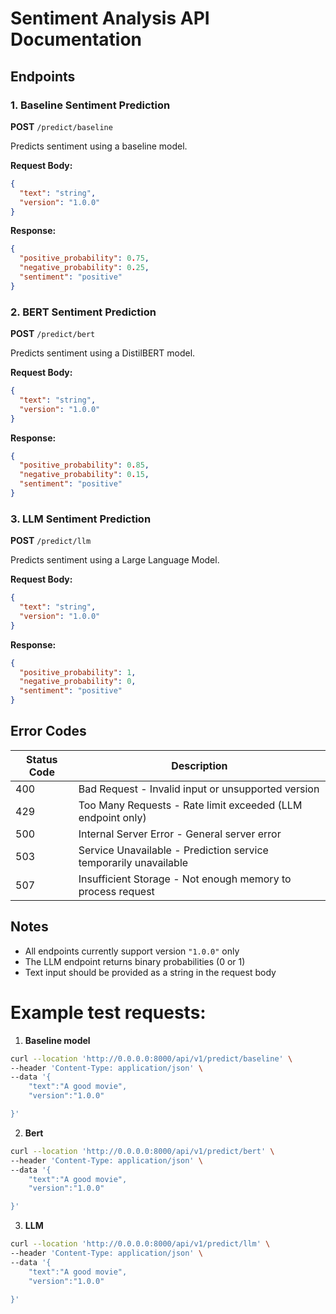 # Sentiment Analysis API Documentation

## Endpoints

### 1. Baseline Sentiment Prediction
**POST** `/predict/baseline`

Predicts sentiment using a baseline model.

**Request Body:**
```json
{
  "text": "string",
  "version": "1.0.0"
}
```

**Response:**
```json
{
  "positive_probability": 0.75,
  "negative_probability": 0.25,
  "sentiment": "positive"
}
```

### 2. BERT Sentiment Prediction
**POST** `/predict/bert`

Predicts sentiment using a DistilBERT model.

**Request Body:**
```json
{
  "text": "string",
  "version": "1.0.0"
}
```

**Response:**
```json
{
  "positive_probability": 0.85,
  "negative_probability": 0.15,
  "sentiment": "positive"
}
```

### 3. LLM Sentiment Prediction
**POST** `/predict/llm`

Predicts sentiment using a Large Language Model.

**Request Body:**
```json
{
  "text": "string",
  "version": "1.0.0"
}
```

**Response:**
```json
{
  "positive_probability": 1,
  "negative_probability": 0,
  "sentiment": "positive"
}
```

## Error Codes

| Status Code | Description |
|-------------|-------------|
| 400 | Bad Request - Invalid input or unsupported version |
| 429 | Too Many Requests - Rate limit exceeded (LLM endpoint only) |
| 500 | Internal Server Error - General server error |
| 503 | Service Unavailable - Prediction service temporarily unavailable |
| 507 | Insufficient Storage - Not enough memory to process request |

## Notes

- All endpoints currently support version `"1.0.0"` only
- The LLM endpoint returns binary probabilities (0 or 1)
- Text input should be provided as a string in the request body


# Example test requests:

1. **Baseline model** 
```bash
curl --location 'http://0.0.0.0:8000/api/v1/predict/baseline' \
--header 'Content-Type: application/json' \
--data '{
    "text":"A good movie",
    "version":"1.0.0"

}'
```

2. **Bert** 
```bash
curl --location 'http://0.0.0.0:8000/api/v1/predict/bert' \
--header 'Content-Type: application/json' \
--data '{
    "text":"A good movie",
    "version":"1.0.0"

}'
```

3. **LLM** 
```bash
curl --location 'http://0.0.0.0:8000/api/v1/predict/llm' \
--header 'Content-Type: application/json' \
--data '{
    "text":"A good movie",
    "version":"1.0.0"

}'
```
